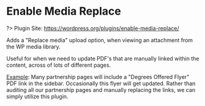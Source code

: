 # Enable Media Replace

?> Plugin Site: https://wordpress.org/plugins/enable-media-replace/

Adds a "Replace media" upload option, when viewing an attachment from the WP media library. 

Useful for when we need to update PDF's that are manually linked within the content, across of lots of different pages.

[Example](https://www.nu.edu/ouruniversity/theuniversity/partnerships/smud/): Many partnership pages will include a "Degrees Offered Flyer" PDF link in the sidebar. Occasionally this flyer will get updated. Rather than auditing all our partnership pages and manually replacing the links, we can simply utilize this plugin.
